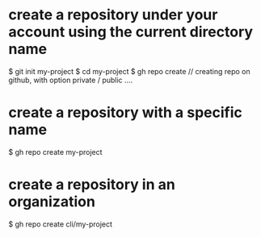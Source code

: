 # create a repository under your account using the current directory name
$ git init my-project
$ cd my-project
$ gh repo create // creating repo on github, with option private / public ....

# create a repository with a specific name
$ gh repo create my-project

# create a repository in an organization
$ gh repo create cli/my-project
